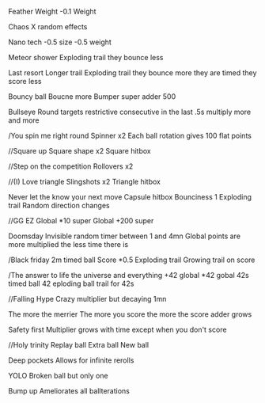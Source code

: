 Feather Weight
    -0.1 Weight

Chaos
    X random effects

Nano tech
    -0.5 size
    -0.5 weight

Meteor shower
    Exploding trail
        they bounce less

Last resort
    Longer trail
    Exploding trail
        they bounce more
        they are timed
        they score less

Bouncy ball
    Boucne more
    Bumper super adder 500

Bullseye
    Round targets restrictive consecutive in the last .5s multiply more and more

/You spin me right round
    Spinner x2
    Each ball rotation gives 100 flat points

//Square up
    Square shape x2
    Square hitbox

//Step on the competition
    Rollovers x2

//(I) Love triangle
    Slingshots x2
    Triangle hitbox

Never let the know your next move
    Capsule hitbox
    Bounciness 1
    Exploding trail
    Random direction changes

//GG EZ
    Global *10 super
    Global +200 super

Doomsday
    Invisible random timer between 1 and 4mn
    Global points are more multiplied the less time there is

/Black friday
    2m timed ball
    Score *0.5
    Exploding trail
    Growing trail on score

/The answer to life the universe and everything
    +42 global
    *42 gobal
    42s timed ball
    42 eploding ball trail for 42s

//Falling Hype
    Crazy multiplier but decaying 1mn

The more the merrier
    The more you score the more the score adder grows

Safety first
    Multiplier grows with time except when you don't score

//Holy trinity
    Replay ball
    Extra ball
    New ball

Deep pockets
    Allows for infinite rerolls

YOLO
    Broken ball but only one

Bump up
    Ameliorates all ballterations
